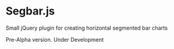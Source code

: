 # Segbar.js #

Small jQuery plugin for creating horizontal segmented bar charts

Pre-Alpha version. Under Development
